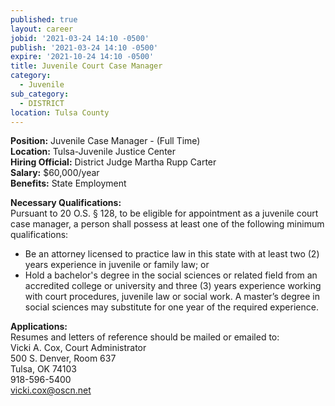 ```yaml
---
published: true
layout: career
jobid: '2021-03-24 14:10 -0500'
publish: '2021-03-24 14:10 -0500'
expire: '2021-10-24 14:10 -0500'
title: Juvenile Court Case Manager
category:
  - Juvenile
sub_category:
  - DISTRICT
location: Tulsa County
---
```

**Position:** Juvenile Case Manager - (Full Time)  
**Location:** Tulsa-Juvenile Justice Center  
**Hiring Official:** District Judge Martha Rupp Carter  
**Salary:** $60,000/year  
**Benefits:** State Employment  

**Necessary Qualifications:**  
Pursuant to 20 O.S. § 128, to be eligible for appointment as a juvenile court case manager, a person shall possess at least one of the following minimum qualifications:

- Be an attorney licensed to practice law in this state with at least two (2) years experience in juvenile or family law; or  
- Hold a bachelor's degree in the social sciences or related field from an accredited college or university and three (3) years experience working with court procedures, juvenile law or social work. A master’s degree in social sciences may substitute for one year of the required experience.

**Applications:**  
Resumes and letters of reference should be mailed or emailed to:  
Vicki A. Cox, Court Administrator  
500 S. Denver, Room 637  
Tulsa, OK 74103  
918-596-5400  
[vicki.cox@oscn.net](mailto:vicki.cox@oscn.net)
